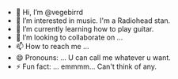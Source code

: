 - 👋 Hi, I’m @vegebirrd
- 👀 I’m interested in music. I'm a Radiohead stan.
- 🌱 I’m currently learning how to play guitar.
- 💞️ I’m looking to collaborate on ...
- 📫 How to reach me ...
- 😄 Pronouns: ... U can call me whatever u want.
- ⚡ Fun fact: ... emmmm... Can't think of any.

<!---
vegebirrd/vegebirrd is a ✨ special ✨ repository because its `README.md` (this file) appears on your GitHub profile.
You can click the Preview link to take a look at your changes.
--->
